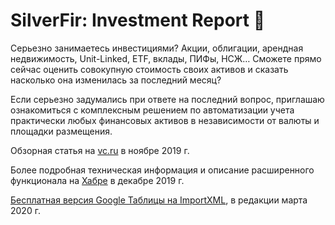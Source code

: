 # SilverFir: Investment Report :evergreen_tree:
Серьезно занимаетесь инвестициями? Акции, облигации, арендная недвижимость, Unit-Linked, ETF, вклады, ПИФы, НСЖ… Сможете прямо сейчас оценить совокупную стоимость своих активов и сказать насколько она изменилась за последний месяц?

Если серьезно задумались при ответе на последний вопрос, приглашаю ознакомиться с комплексным решением по автоматизации учета практически любых финансовых активов в независимости от валюты и площадки размещения. 

Обзорная статья на [vc.ru](https://vc.ru/finance/92990-upravlencheskiy-uchet-lichnyh-aktivov) в ноябре 2019 г.

Более подробная техническая информация и описание расширенного функционала на [Хабре](https://habr.com/ru/post/477920/#Google) в декабре 2019 г.

[Бесплатная версия Google Таблицы на ImportXML](https://docs.google.com/spreadsheets/d/1iNhWf2WdEFzD41gd6Zl98ILGu4KBg8Hr9gETJHr-4bc/edit?usp=sharing), в редакции марта 2020 г. 
